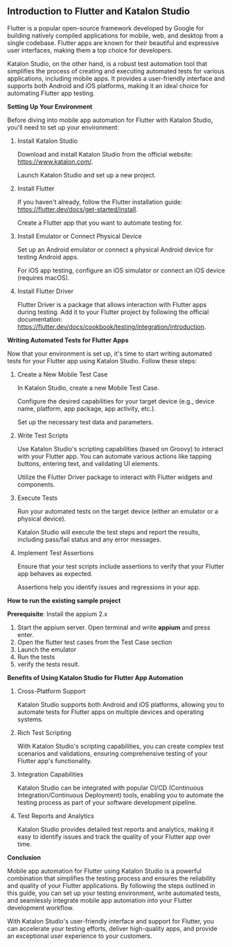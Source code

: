 
## Introduction to Flutter and Katalon Studio
Flutter is a popular open-source framework developed by Google for building natively compiled applications for mobile, web, and desktop from a single codebase. Flutter apps are known for their beautiful and expressive user interfaces, making them a top choice for developers.

Katalon Studio, on the other hand, is a robust test automation tool that simplifies the process of creating and executing automated tests for various applications, including mobile apps. It provides a user-friendly interface and supports both Android and iOS platforms, making it an ideal choice for automating Flutter app testing.

**Setting Up Your Environment**

Before diving into mobile app automation for Flutter with Katalon Studio, you'll need to set up your environment:

1. Install Katalon Studio

    Download and install Katalon Studio from the official website: https://www.katalon.com/.

    Launch Katalon Studio and set up a new project.

2. Install Flutter

    If you haven't already, follow the Flutter installation guide: https://flutter.dev/docs/get-started/install.

    Create a Flutter app that you want to automate testing for.

2. Install Emulator or Connect Physical Device

    Set up an Android emulator or connect a physical Android device for testing Android apps.

    For iOS app testing, configure an iOS simulator or connect an iOS device (requires macOS).

4. Install Flutter Driver

    Flutter Driver is a package that allows interaction with Flutter apps during testing. Add it to your Flutter project by following the official documentation:     https://flutter.dev/docs/cookbook/testing/integration/introduction.

**Writing Automated Tests for Flutter Apps**

Now that your environment is set up, it's time to start writing automated tests for your Flutter app using Katalon Studio. Follow these steps:

1. Create a New Mobile Test Case

    In Katalon Studio, create a new Mobile Test Case.

    Configure the desired capabilities for your target device (e.g., device name, platform, app package, app activity, etc.).

    Set up the necessary test data and parameters.

3. Write Test Scripts

    Use Katalon Studio's scripting capabilities (based on Groovy) to interact with your Flutter app. You can automate various actions like tapping buttons, entering text, and     validating UI elements.

    Utilize the Flutter Driver package to interact with Flutter widgets and components.

5. Execute Tests

   Run your automated tests on the target device (either an emulator or a physical device).

    Katalon Studio will execute the test steps and report the results, including pass/fail status and any error messages.

7. Implement Test Assertions

    Ensure that your test scripts include assertions to verify that your Flutter app behaves as expected.

    Assertions help you identify issues and regressions in your app.

**How to run the existing sample project**

**Prerequisite**: Install the appium 2.x

1. Start the appium server.
   Open terminal and write **appium** and press enter.
2. Open the flutter test cases from the Test Case section
3. Launch the emulator
4. Run the tests
5. verify the tests result.

**Benefits of Using Katalon Studio for Flutter App Automation**

1. Cross-Platform Support

    Katalon Studio supports both Android and iOS platforms, allowing you to automate tests for Flutter apps on multiple devices and operating systems.

3. Rich Test Scripting

    With Katalon Studio's scripting capabilities, you can create complex test scenarios and validations, ensuring comprehensive testing of your Flutter app's functionality.

5. Integration Capabilities

    Katalon Studio can be integrated with popular CI/CD (Continuous Integration/Continuous Deployment) tools, enabling you to automate the testing process as part of your software         development pipeline.

7. Test Reports and Analytics

    Katalon Studio provides detailed test reports and analytics, making it easy to identify issues and track the quality of your Flutter app over time.

**Conclusion**

Mobile app automation for Flutter using Katalon Studio is a powerful combination that simplifies the testing process and ensures the reliability and quality of your Flutter applications. By following the steps outlined in this guide, you can set up your testing environment, write automated tests, and seamlessly integrate mobile app automation into your Flutter development workflow.


With Katalon Studio's user-friendly interface and support for Flutter, you can accelerate your testing efforts, deliver high-quality apps, and provide an exceptional user experience to your customers.
